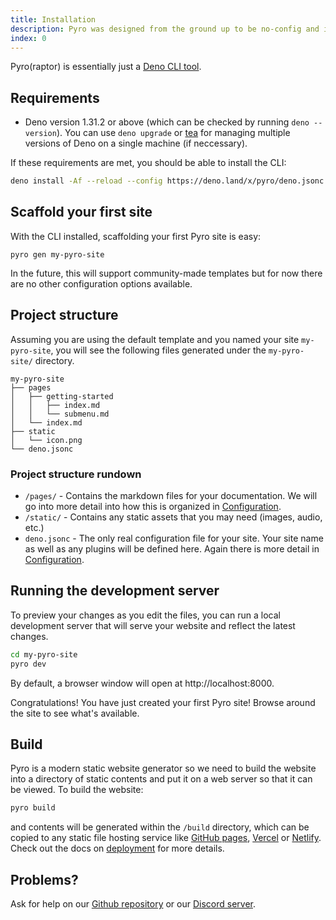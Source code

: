 ```yaml
---
title: Installation
description: Pyro was designed from the ground up to be no-config and incredibly fast.
index: 0
---
```


Pyro(raptor) is essentially just a [Deno CLI tool](https://deno.land).

## Requirements

- Deno version 1.31.2 or above (which can be checked by running
  `deno --version`). You can use `deno upgrade` or [tea](https://tea.xyz) for
  managing multiple versions of Deno on a single machine (if neccessary).

If these requirements are met, you should be able to install the CLI:

```bash
deno install -Af --reload --config https://deno.land/x/pyro/deno.jsonc -n pyro https://deno.land/x/pyro/cli.ts
```

## Scaffold your first site

With the CLI installed, scaffolding your first Pyro site is easy:

```
pyro gen my-pyro-site
```

In the future, this will support community-made templates but for now there are
no other configuration options available.

## Project structure

Assuming you are using the default template and you named your site
`my-pyro-site`, you will see the following files generated under the
`my-pyro-site/` directory.

```
my-pyro-site
├── pages
│   ├── getting-started
│   │   ├── index.md
│   │   └── submenu.md
│   └── index.md
├── static
│   └── icon.png
└── deno.jsonc
```

### Project structure rundown

- `/pages/` - Contains the markdown files for your documentation. We will go
  into more detail into how this is organized in
  [Configuration](/getting-started/configuration).
- `/static/` - Contains any static assets that you may need (images, audio,
  etc.)
- `deno.jsonc` - The only real configuration file for your site. Your site name
  as well as any plugins will be defined here. Again there is more detail in
  [Configuration](/getting-started/configuration).

## Running the development server

To preview your changes as you edit the files, you can run a local development
server that will serve your website and reflect the latest changes.

```bash
cd my-pyro-site
pyro dev
```

By default, a browser window will open at http://localhost:8000.

Congratulations! You have just created your first Pyro site! Browse around the
site to see what's available.

## Build

Pyro is a modern static website generator so we need to build the website into a
directory of static contents and put it on a web server so that it can be
viewed. To build the website:

```bash
pyro build
```

and contents will be generated within the `/build` directory, which can be
copied to any static file hosting service like
[GitHub pages](https://pages.github.com/), [Vercel](https://vercel.com/) or
[Netlify](https://www.netlify.com/). Check out the docs on
[deployment](/guides/deployment) for more details.

## Problems?​

Ask for help on our
[Github repository](https://github.com/lino-levan/pyro/issues/new) or our
[Discord server](https://discord.gg/XJMMSSC4Fj).
